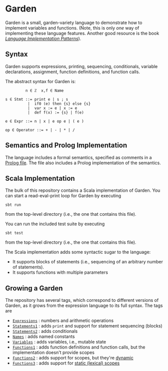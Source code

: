 [Prolog]: semantics.pl
[LIP]: https://pragprog.com/book/tpdsl/language-implementation-patterns
[Expressions]: https://github.com/hmc-cs111-fall2015/garden/releases/tag/Expressions
[Names]: https://github.com/hmc-cs111-fall2015/garden/releases/tag/Names
[Statements1]: https://github.com/hmc-cs111-fall2015/garden/releases/tag/Statements1
[Statements2]: https://github.com/hmc-cs111-fall2015/garden/releases/tag/Statements2
[Variables]: https://github.com/hmc-cs111-fall2015/garden/releases/tag/Variables
[Functions1]: https://github.com/hmc-cs111-fall2015/garden/releases/tag/Functions1
[Functions2]: https://github.com/hmc-cs111-fall2015/garden/releases/tag/Functions2
[Functions3]: https://github.com/hmc-cs111-fall2015/garden/releases/tag/Functions3
[Dynamic Scopes]: http://en.wikipedia.org/wiki/Scope_%28computer_science%29#Dynamic_scoping
[Static Scopes]: http://en.wikipedia.org/wiki/Scope_(computer_science)#Lexical_scoping

# Garden
Garden is a small, garden-variety language to demonstrate how to implement 
variables and functions. (Note, this is only *one* way of implementing these 
language features. Another good resource is the book 
[*Language Implementation Patterns*][LIP]).

## Syntax
Garden supports expressions, printing, sequencing, conditionals, variable 
declarations, assignment, function definitions, and function calls.

The abstract syntax for Garden is:

```
         n ∈ ℤ  x,f ∈ Name

s ∈ Stmt ::= print e | s ; s
          |  if0 (e) then {s} else {s}
          |  var x := e | x := e
          |  def f(x) := {s} | f(e)

e ∈ Expr ::= n | x | e op e | ( e )

op ∈ Operator ::= + | - | * | /
```

## Semantics and Prolog Implementation

The language includes a formal semantics, specified as comments in a 
[Prolog file][Prolog]. The file also includes a Prolog implementation of the
semantics.

## Scala Implementation

The bulk of this repository contains a Scala implementation of Garden. You can
start a read-eval-print loop for Garden by executing
```
sbt run
```
from the top-level directory (i.e., the one that contains this file).

You can run the included test suite by executing
```
sbt test
```
from the top-level directory (i.e., the one that contains this file).

The Scala implementation adds some syntactic sugar to the language:

   - It supports blocks of statements (i.e., sequencing of an arbitrary number
   of statements).
   - It supports functions with multiple parameters

## Growing a Garden

The repository has several tags, which correspond to different versions of
Garden, as it grows from the expression language to its full syntax. The tags
are

  - [`Expressions`][Expressions] : numbers and arithmetic operations
  - [`Statements1`][Statements1] : adds `print` and support for statement sequencing (blocks)
  - [`Statements2`][Statements2] : adds conditionals
  - [`Names`][Names] : adds named constants
  - [`Variables`][Variables] : adds variables, i.e., mutable state
  - [`Functions1`][Functions1] : adds function definitions and function calls, but the implementation doesn't provide scopes
  - [`Functions2`][Functions2] : adds support for scopes, but they're [dynamic][Dynamic Scopes]
  - [`Functions3`][Functions3] : adds support for [static (lexical) scopes][Static Scopes]

